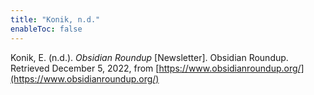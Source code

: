 ```yaml
---
title: "Konik, n.d."
enableToc: false
---
```


Konik, E. (n.d.). *Obsidian Roundup* \[Newsletter\]. Obsidian Roundup. Retrieved December 5, 2022, from [https://www.obsidianroundup.org/](https://www.obsidianroundup.org/)
